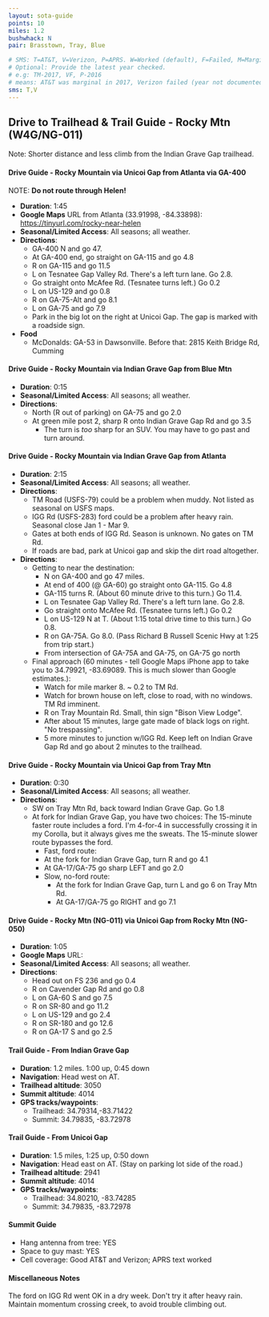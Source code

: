 ```yaml
---
layout: sota-guide
points: 10
miles: 1.2
bushwhack: N
pair: Brasstown, Tray, Blue

# SMS: T=AT&T, V=Verizon, P=APRS. W=Worked (default), F=Failed, M=Marginal (some failed).
# Optional: Provide the latest year checked.
# e.g: TM-2017, VF, P-2016
# means: AT&T was marginal in 2017, Verizon failed (year not documented), APRS worked in 2016.
sms: T,V
---
```

Drive to Trailhead & Trail Guide - Rocky Mtn (W4G/NG-011)
--------------------------------------------------------

Note: Shorter distance and less climb from the Indian Grave Gap trailhead.

#### Drive Guide - Rocky Mountain via Unicoi Gap from Atlanta via GA-400


NOTE: **Do not route through Helen!**

* **Duration**: 1:45
* **Google Maps** URL from Atlanta (33.91998, -84.33898): https://tinyurl.com/rocky-near-helen
* **Seasonal/Limited Access**: All seasons; all weather.
* **Directions**:
   * GA-400 N and go 47.
   * At GA-400 end, go straight on GA-115 and go 4.8
   * R on GA-115 and go 11.5
   * L on Tesnatee Gap Valley Rd. There's a left turn lane.  Go 2.8.
   * Go straight onto McAfee Rd. (Tesnatee turns left.)  Go 0.2
   * L on US-129 and go 0.8
   * R on GA-75-Alt and go 8.1
   * L on GA-75 and go 7.9
   * Park in the big lot on the right at Unicoi Gap.  The gap is marked with a roadside sign.
* **Food**
    * McDonalds: GA-53 in Dawsonville.  Before that: 2815 Keith Bridge Rd, Cumming

#### Drive Guide - Rocky Mountain via Indian Grave Gap from Blue Mtn
* **Duration**: 0:15
* **Seasonal/Limited Access**: All seasons; all weather.
* **Directions**: 
    * North (R out of parking) on GA-75 and go 2.0
    * At green mile post 2, sharp R onto Indian Grave Gap Rd and go 3.5
        * The turn is *too* sharp for an SUV.  You may have to go past and turn around.

#### Drive Guide - Rocky Mountain via Indian Grave Gap from Atlanta
* **Duration**: 2:15
* **Seasonal/Limited Access**: All seasons; all weather.
* **Directions**: 
    * TM Road (USFS-79) could be a problem when muddy.  Not listed as seasonal on USFS maps.
    * IGG Rd (USFS-283) ford could be a problem after heavy rain.  Seasonal close Jan 1 - Mar 9.
    * Gates at both ends of IGG Rd.  Season is unknown. No gates on TM Rd. 
    * If roads are bad, park at Unicoi gap and skip the dirt road altogether.
* **Directions**:
    * Getting to near the destination:
        * N on GA-400 and go 47 miles.
        * At end of 400 (@ GA-60) go straight onto GA-115. Go 4.8
        * GA-115 turns R.  (About 60 minute drive to this turn.) Go 11.4.
        * L on Tesnatee Gap Valley Rd. There's a left turn lane.  Go 2.8.
        * Go straight onto McAfee Rd. (Tesnatee turns left.)  Go 0.2
        * L on US-129 N at T. (About 1:15 total drive time to this turn.) Go 0.8.
        * R on GA-75A. Go 8.0.  (Pass Richard B Russell Scenic Hwy at 1:25 from trip start.)
        * From intersection of GA-75A and GA-75, on GA-75 go north
    * Final approach (60 minutes - tell Google Maps iPhone app to take you to 34.79921, -83.69089.  This is much slower than Google estimates.):
        * Watch for mile marker 8.  ~ 0.2 to TM Rd.
        * Watch for brown house on left, close to road, with no windows. TM Rd imminent.
        * R on Tray Mountain Rd.  Small, thin sign "Bison View Lodge".
        * After about 15 minutes, large gate made of black logs on right. "No trespassing".
        * 5 more minutes to junction w/IGG Rd.  Keep left on Indian Grave Gap Rd and go about 2 minutes to the trailhead.

#### Drive Guide - Rocky Mountain via Unicoi Gap from Tray Mtn

* **Duration**: 0:30
* **Seasonal/Limited Access**: All seasons; all weather.
* **Directions**: 
    * SW on Tray Mtn Rd, back toward Indian Grave Gap. Go 1.8
    * At fork for Indian Grave Gap, you have two choices: The 15-minute faster route includes a ford.  I'm 4-for-4 in successfully crossing it in my Corolla, but it always gives me the sweats.  The 15-minute slower route bypasses the ford.
        * Fast, ford route:
         * At the fork for Indian Grave Gap, turn R and go 4.1
         * At GA-17/GA-75 go sharp LEFT and go 2.0
        * Slow, no-ford route:
            * At the fork for Indian Grave Gap, turn L and go 6 on Tray Mtn Rd.
            * At GA-17/GA-75 go RIGHT and go 7.1

#### Drive Guide - Rocky Mtn (NG-011) via Unicoi Gap from Rocky Mtn (NG-050)

- **Duration**: 1:05
- **Google Maps** URL:
- **Seasonal/Limited Access**: All seasons; all weather.
- **Directions**:
  - Head out on FS 236 and go 0.4
  - R on Cavender Gap Rd and go 0.8
  - L on GA-60 S and go 7.5
  - R on SR-80 and go 11.2
  - L on US-129 and go 2.4
  - R on SR-180 and go 12.6
  - R on GA-17 S and go 2.5

#### Trail Guide - From Indian Grave Gap

* **Duration**: 1.2 miles. 1:00 up, 0:45 down
* **Navigation**: Head west on AT.
* **Trailhead altitude**: 3050
* **Summit altitude**: 4014
* **GPS tracks/waypoints**:
    * Trailhead: 34.79314,-83.71422
    * Summit: 34.79835, -83.72978

#### Trail Guide - From Unicoi Gap

* **Duration**: 1.5 miles, 1:25 up, 0:50 down
* **Navigation**: Head east on AT.  (Stay on parking lot side of the road.) 
* **Trailhead altitude**: 2941
* **Summit altitude**: 4014
* **GPS tracks/waypoints**:
    * Trailhead: 34.80210, -83.74285
    * Summit: 34.79835, -83.72978

#### Summit Guide

* Hang antenna from tree: YES
* Space to guy mast: YES
* Cell coverage: Good AT&T and Verizon; APRS text worked

#### Miscellaneous Notes
The ford on IGG Rd went OK in a dry week.  Don't try it after heavy rain. Maintain momentum crossing creek, to avoid trouble climbing out.
